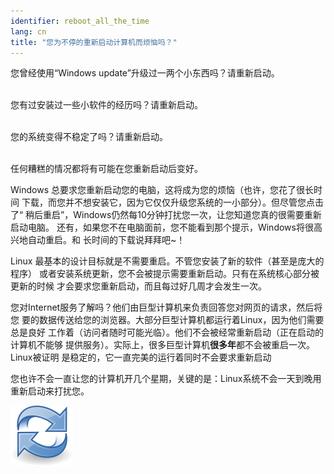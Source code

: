 ```yaml
---
identifier: reboot_all_the_time
lang: cn
title: "您为不停的重新启动计算机而烦恼吗？"
---
```


您曾经使用“Windows update”升级过一两个小东西吗？请重新启动。<br /><br />


您有过安装过一些小软件的经历吗？请重新启动。<br /><br />


您的系统变得不稳定了吗？请重新启动。<br /><br />


任何糟糕的情况都将有可能在您重新启动后变好。

Windows 总要求您重新启动您的电脑，这将成为您的烦恼（也许，您花了很长时间
下载，而您并不想安装它，因为它仅仅升级您系统的一小部分）。但尽管您点击了“
稍后重启”，Windows仍然每10分钟打扰您一次，让您知道您真的很需要重新启动电脑。
还有，如果您不在电脑面前，您不能看到那个提示，Windows将很高兴地自动重启。和
长时间的下载说拜拜吧~！

Linux 最基本的设计目标就是不需要重启。不管您安装了新的软件（甚至是庞大的程序）
或者安装系统更新，您不会被提示需要重新启动。只有在系统核心部分被更新的时候
才会要求您重新启动，而且每过好几周才会发生一次。

您对Internet服务了解吗？他们由巨型计算机来负责回答您对网页的请求，然后将您
要的数据传送给您的浏览器。大部分巨型计算机都运行着Linux，因为他们需要总是良好
工作着（访问者随时可能光临）。他们不会被经常重新启动（正在启动的计算机不能够
提供服务）。实际上，很多巨型计算机<b>很多年</b>都不会被重启一次。Linux被证明
是稳定的，它一直完美的运行着同时不会要求重新启动

您也许不会一直让您的计算机开几个星期，关键的是：Linux系统不会一天到晚用重新启动来打扰您。

<img src="/img/reboot_all_the_time_thumb.png" />




